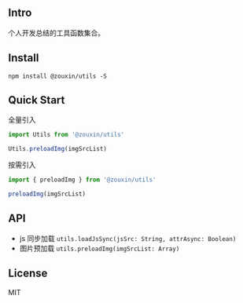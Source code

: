 ## Intro

个人开发总结的工具函数集合。


## Install
```
npm install @zouxin/utils -S
```


## Quick Start

全量引入

``` javascript
import Utils from '@zouxin/utils'

Utils.preloadImg(imgSrcList)
```

按需引入

``` javascript
import { preloadImg } from '@zouxin/utils'

preloadImg(imgSrcList)
```


## API

- js 同步加载 `utils.loadJsSync(jsSrc: String, attrAsync: Boolean)`
- 图片预加载 `utils.preloadImg(imgSrcList: Array)`


## License

MIT
